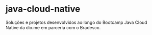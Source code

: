 # java-cloud-native
Soluções e projetos desenvolvidos ao longo do Bootcamp Java Cloud Native da dio.me em parceria com o Bradesco.
